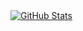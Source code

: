 <a href="https://github.com/feifeibear">
  <img align="center" alt="GitHub Stats" src="https://github-readme-stats.vercel.app/api?theme=radical&username=feifeibear&show_icons=true&include_all_commits=false" />
</a>
